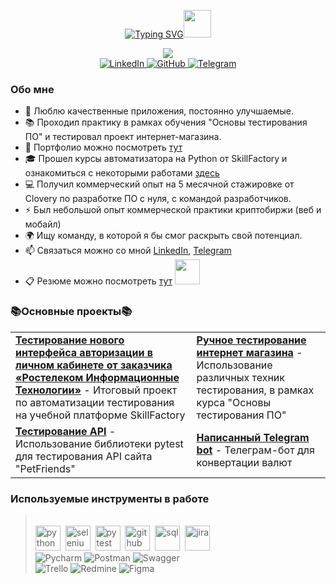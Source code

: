 <div id="header" align="center">
	
[![Typing SVG](https://readme-typing-svg.demolab.com?font=Lobster&size=34&pause=1000&color=5A177F&vCenter=true&width=435&lines=%D0%92%D1%81%D0%B5%D0%BC+%D0%BF%D1%80%D0%B8%D0%B2%D0%B5%D1%82%2C+%D0%9C%D0%B5%D0%BD%D1%8F+%D0%B7%D0%BE%D0%B2%D1%83%D1%82+%D0%95%D0%B3%D0%BE%D1%80+)](https://git.io/typing-svg)<img src="https://github.com/blackcater/blackcater/raw/main/images/Hi.gif" height="44"/></h1>
	
	
<div id="header" align="center">
  <img src="https://media.licdn.com/dms/image/D5616AQGP9QNZLCec1w/profile-displaybackgroundimage-shrink_350_1400/0/1677070526029?e=1683763200&v=beta&t=vQnpZTTXf0bZsEmwokgrNDSjyGMa9ps6WvXFVTirbHc"/>
</div>

</div>
<div id="socials" align="center">
	<a href="https://www.linkedin.com/in/egor-felbush-019411267/">
		<img src="https://img.shields.io/badge/LinkedIn-blue?style=for-the-badge&logo=linkedin&logoColor=white" alt="LinkedIn"/>
	</a>
	<a href="https://drive.google.com/file/d/140ljOgqayA_C1w2pFhyAttb1viy2g47u/view?usp=share_link">
		<img src="https://img.shields.io/badge/Resume-black?style=for-the-badge&logo=googledrive&logoColor=white" alt="GitHub"/>
	</a>
	<a href="https://t.me/felbushe">
		<img src="https://img.shields.io/badge/Telegram-blue?style=for-the-badge&logo=telegram&logoColor=white" alt="Telegram"/>
	</a>
</div>

### Обо мне
- 🔨 Люблю качественные приложения, постоянно улучшаемые.
- 📚 Проходил практику в рамках обучения "Основы тестирования ПО" и тестировал проект интернет-магазина.
- 📖 Портфолио можно посмотреть [тут](https://github.com/Felbushe/Portfolio.git)
- 🎓 Прошел курсы автоматизатора на Python от SkillFactory и ознакомиться с некоторыми работами [здесь](https://github.com/Felbushe/SF)
- 💻  Получил коммерческий опыт на 5 месячной стажировке от Clovery по разработке ПО с нуля, с командой разработчиков.
- ⚡️ Был небольшой опыт коммерческой практики криптобиржи (веб и мобайл) 
- 🌍 Ищу команду, в которой я бы смог раскрыть свой потенциал.
- 📫 Связаться можно со мной [LinkedIn](https://www.linkedin.com/in/egor-felbush-019411267/), [Telegram](https://t.me/felbushe)
- 📋 Резюме можно посмотреть [тут](https://drive.google.com/file/d/140ljOgqayA_C1w2pFhyAttb1viy2g47u/view?usp=share_link)
<img src="https://media.giphy.com/media/QmGShkWAWid2hzCqHE/giphy.gif" height="40"/></h2>



### 📚Основные проекты📚
<table>
<tr>
    <td><b><a href="https://github.com/Felbushe/SF/tree/master/Modul28">Тестирование нового интерфейса авторизации в личном кабинете от заказчика «Ростелеком Информационные Технологии»</a></b> - Итоговый проект по автоматизации тестирования на учебной платформе SkillFactory</td>
    <td><b><a href="https://github.com/Felbushe/Portfolio">Ручное тестирование интернет магазина</a></b> - Использование различных техник тестирования, в рамках курса "Основы тестирования ПО"</td>
</tr>
<tr>
    <td><b><a href="https://github.com/Felbushe/Pytest">Тестирование API</a></b> - Использование библиотеки pytest для тестирования API сайта "PetFriends"</td>
    <td><b><a href="https://github.com/Felbushe/TelegramBot">Написанный Telegram bot</a></b> - Телеграм-бот для конвертации валют</td>
</tr>
</table>


### Используемые инструменты в работе
> <br><img src="https://cdn.jsdelivr.net/gh/devicons/devicon/icons/python/python-original.svg" title="python" width="40" height="40"/>&nbsp;
<img src="https://cdn.jsdelivr.net/gh/devicons/devicon/icons/selenium/selenium-original.svg" title="selenium" width="40" height="40"/>&nbsp;
<img src="https://cdn.jsdelivr.net/gh/devicons/devicon/icons/pytest/pytest-original.svg" title="pytest" width="40" height="40"/>&nbsp;
<img src="https://cdn.jsdelivr.net/gh/devicons/devicon/icons/github/github-original.svg" title="github" width="40" height="40"/>&nbsp;
<img src="https://cdn.jsdelivr.net/gh/devicons/devicon/icons/mysql/mysql-original.svg" title="sql" width="40" height="40"/>&nbsp;
<img src="https://cdn.jsdelivr.net/gh/devicons/devicon/icons/jira/jira-plain.svg" title="jira" width="40" height="40"/>&nbsp;
> <br>![Pycharm](https://img.shields.io/badge/Pycharm-success?style=for-the-badge&logo=pycharm&logoColor=black)
![Postman](https://img.shields.io/badge/Postman-FF6C37?style=for-the-badge&logo=postman&logoColor=white)
![Swagger](https://img.shields.io/badge/Swagger-brightgreen?style=for-the-badge&logo=swagger&logoColor=black)
> <br>![Trello](https://img.shields.io/badge/Trello-yellow?style=for-the-badge&logo=trello&logoColor=black)
![Redmine](https://img.shields.io/badge/Redmine-red?style=for-the-badge&logo=redmine&logoColor=black)
![Figma](https://img.shields.io/badge/Figma-blueviolet?style=for-the-badge&logo=figma&logoColor=black)

<div align="center">
<img src="https://komarev.com/ghpvc/?username=felbushe&style=plastic-square&color=blue" alt=""/>
</div>


